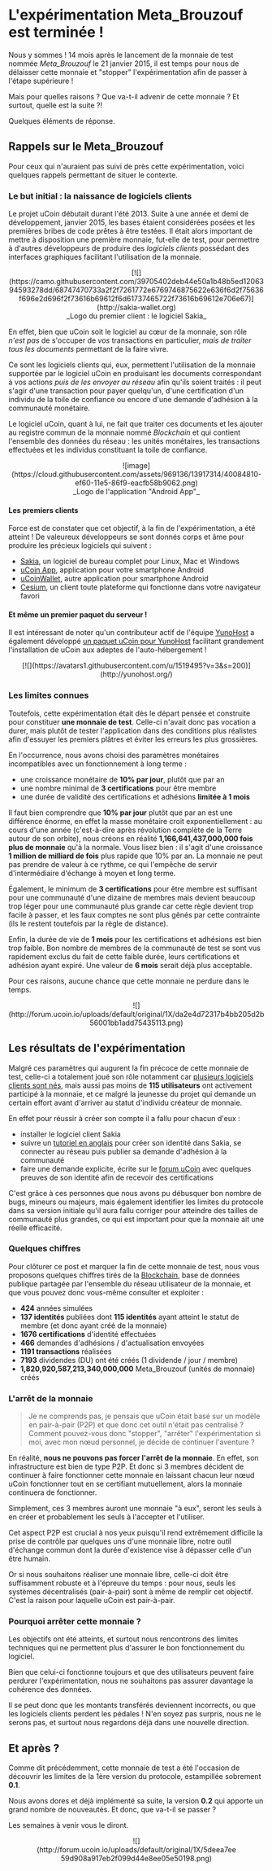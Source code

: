 # L'expérimentation Meta_Brouzouf est terminée !

Nous y sommes ! 14 mois après le lancement de la monnaie de test nommée *Meta_Brouzouf* le 21 janvier 2015, il est temps pour nous de délaisser cette monnaie et "stopper" l'expérimentation afin de passer à l'étape supérieure !

Mais pour quelles raisons ? Que va-t-il advenir de cette monnaie ? Et surtout, quelle est la suite ?!

Quelques éléments de réponse.

## Rappels sur le Meta_Brouzouf

Pour ceux qui n'auraient pas suivi de près cette expérimentation, voici quelques rappels permettant de situer le contexte.

### Le but initial : la naissance de logiciels clients

Le projet uCoin débutait durant l'été 2013. Suite à une année et demi de développement, janvier 2015, les bases étaient considérées posées et les premières bribes de code prêtes à être testées. Il était alors important de mettre à disposition une première monnaie, fut-elle de test, pour permettre à d'autres développeurs de produire des *logiciels clients* possédant des interfaces graphiques facilitant l'utilisation de la monnaie.

<center>[![](https://camo.githubusercontent.com/39705402deb44e50a1b48b5ed1206394593278dd/68747470733a2f2f7261772e6769746875622e636f6d2f75636f696e2d696f2f73616b69612f6d61737465722f73616b69612e706e67)](http://sakia-wallet.org)</center>
<center>_Logo du premier client : le logiciel Sakia_</center>

En effet, bien que uCoin soit le logiciel au cœur de la monnaie, son rôle *n'est pas* de s'occuper de *vos* transactions en particulier, *mais de traiter tous les documents* permettant de la faire vivre.

Ce sont les logiciels clients qui, eux, permettent l'utilisation de la monnaie supportée par le logiciel uCoin en produisant les documents correspondant à vos actions *puis de les envoyer au réseau* afin qu'ils soient traités : il peut s'agir d'une transaction pour payer quelqu'un, d'une certification d'un individu de la toile de confiance ou encore d'une demande d'adhésion à la communauté monétaire.

Le logiciel uCoin, quant à lui, ne fait que traiter ces documents et les ajouter au registre commun de la monnaie nommé *Blockchain* et qui contient l'ensemble des données du réseau : les unités monétaires, les transactions effectuées et les individus constituant la toile de confiance.

<center>![image](https://cloud.githubusercontent.com/assets/969136/13917314/40084810-ef60-11e5-86f9-eacfb58b9062.png)</center>
<center>_Logo de l'application "Android App"_</center>

#### Les premiers clients

Force est de constater que cet objectif, à la fin de l'expérimentation, a été atteint ! De valeureux développeurs se sont donnés corps et âme pour produire les précieux logiciels qui suivent :

* [Sakia](http://sakia-wallet.org), un logiciel de bureau complet pour Linux, Mac et Windows
* [uCoin App](https://play.google.com/store/apps/details?id=io.ucoin.android), application pour votre smartphone Android
* [uCoinWallet](https://play.google.com/store/apps/details?id=io.ucoin.android.wallet), autre application pour smartphone Android
* [Cesium](http://cesium.ucoin.fr/), un client toute plateforme qui fonctionne dans votre navigateur favori

#### Et même un premier paquet du serveur !

Il est intéressant de noter qu'un contributeur actif de l'équipe [YunoHost](http://yunohost.org) a également développé [un paquet uCoin pour YunoHost](https://github.com/ucoin-io/ucoin_ynh) facilitant grandement l'installation de uCoin aux adeptes de l'auto-hébergement !

<center>[![](https://avatars1.githubusercontent.com/u/1519495?v=3&s=200)](http://yunohost.org/)</center>

### Les limites connues

Toutefois, cette expérimentation était dès le départ pensée et construite pour constituer **une monnaie de test**. Celle-ci n'avait donc pas vocation a durer, mais plutôt de tester l'application dans des conditions plus réalistes afin d'essuyer les premiers plâtres et éviter les erreurs les plus grossières.

En l'occurrence, nous avons choisi des paramètres monétaires incompatibles avec un fonctionnement à long terme :

* une croissance monétaire de **10% par jour**, plutôt que par an
* une nombre minimal de **3 certifications** pour être membre
* une durée de validité des certifications et adhésions **limitée à 1 mois**

Il faut bien comprendre que **10% par jour** plutôt que par an est une différence énorme, en effet la masse monétaire croit exponentiellement : au cours d'une année (c'est-à-dire après révolution complète de la Terre autour de son orbite), nous créons en réalité **1,166,641,437,000,000 fois plus de monnaie** qu'à la normale. Vous lisez bien : il s'agit d'une croissance **1 million de milliard de fois** plus rapide que 10% par an. La monnaie ne peut pas prendre de valeur à ce rythme, ce qui l'empêche de servir d'intermédiaire d'échange à moyen et long terme.

Également, le minimum de **3 certifications** pour être membre est suffisant pour une communauté d'une dizaine de membres mais devient beaucoup trop léger pour une communauté plus grande car cette règle devient trop facile à passer, et les faux comptes ne sont plus gênés par cette contrainte (ils le restent toutefois par la règle de distance).

Enfin, la durée de vie de **1 mois** pour les certifications et adhésions est bien trop faible. Bon nombre de membres de la communauté de test se sont vus rapidement exclus du fait de cette faible durée, leurs certifications et adhésion ayant expiré. Une valeur de **6 mois** serait déjà plus acceptable.

Pour ces raisons, aucune chance que cette monnaie ne perdure dans le temps.

<center>![](http://forum.ucoin.io/uploads/default/original/1X/da2e4d72317b4bb205d2b56001bb1add75435113.png)</center>

## Les résultats de l'expérimentation

Malgré ces paramètres qui augurent la fin précoce de cette monnaie de test, celle-ci a totalement joué son rôle notamment car [plusieurs logiciels clients sont nés](#lespremiersclients), mais aussi pas moins de **115 utilisateurs** ont activement participé à la monnaie, et ce malgré la jeunesse du projet qui demande un certain effort avant d'arriver au statut d'individu créateur de monnaie.

En effet pour réussir à créer son compte il a fallu pour chacun d'eux :

* installer le logiciel client Sakia
* suivre un [tutoriel en anglais](https://forum.ucoin.io/t/tutorial-subscribe-to-the-testing-currency/143) pour créer son identité dans Sakia, se connecter au réseau puis publier sa demande d'adhésion à la communauté
* faire une demande explicite, écrite sur le [forum uCoin](https://forum.ucoin.io) avec quelques preuves de son identité afin de recevoir des certifications

C'est grâce à ces personnes que nous avons pu débusquer bon nombre de bugs, mineurs ou majeurs, mais également identifier les limites du protocole dans sa version initiale qu'il aura fallu corriger pour atteindre des tailles de communauté plus grandes, ce qui est important pour que la monnaie ait une réelle efficacité.


### Quelques chiffres

Pour clôturer ce post et marquer la fin de cette monnaie de test, nous vous proposons quelques chiffres tirés de la [Blockchain](https://fr.wikipedia.org/wiki/Cha%C3%AEne_de_blocs), base de données publique partagée par l'ensemble du réseau utilisateur de la monnaie, et que vous pouvez donc vous-même consulter et exploiter :

* **424** années simulées
* **137 identités** publiées dont **115 identités** ayant atteint le statut de membre (et donc ayant créé de la monnaie)
* **1676 certifications** d'identité effectuées
* **466** demandes d'adhésions / d'actualisation envoyées
* **1191 transactions** réalisées
* **7193** dividendes (DU) ont été créés (1 dividende / jour / membre)
* **1,820,920,587,213,340,000,000** Meta_Brouzouf (unités de monnaie) créés

### L'arrêt de la monnaie

> Je ne comprends pas, je pensais que uCoin était basé sur un modèle en pair-à-pair (P2P) et que donc cet outil n'était pas centralisé ? Comment pouvez-vous donc "stopper", "arrêter" l'expérimentation si moi, avec mon nœud personnel, je décide de continuer l'aventure ?

En réalité, **nous ne pouvons pas forcer l'arrêt de la monnaie**. En effet, son infrastructure est bien de type P2P. Et donc si 3 membres décident de continuer à faire fonctionner cette monnaie en laissant chacun leur nœud uCoin fonctionner tout en se certifiant mutuellement, alors la monnaie continuera de fonctionner.

Simplement, ces 3 membres auront une monnaie "à eux", seront les seuls à en créer et probablement les seuls à l'accepter et l'utiliser.

Cet aspect P2P est crucial à nos yeux puisqu'il rend extrêmement difficile la prise de contrôle par quelques uns d'une monnaie libre, notre outil d'échange commun dont la durée d'existence vise à dépasser celle d'un être humain.

Or si nous souhaitons réaliser une monnaie libre, celle-ci doit être suffisamment robuste et à l'épreuve du temps : pour nous, seuls les systèmes décentralisés (pair-à-pair) sont à même de remplir cet objectif. C'est la raison pour laquelle uCoin est pair-à-pair.

### Pourquoi arrêter cette monnaie ?

Les objectifs ont été atteints, et surtout nous rencontrons des limites techniques qui ne permettent plus d'assurer le bon fonctionnement du logiciel.

Bien que celui-ci fonctionne toujours et que des utilisateurs peuvent faire perdurer l'expérimentation, nous ne souhaitons pas assurer davantage la cohérence des données.

Il se peut donc que les montants transférés deviennent incorrects, ou que les logiciels clients perdent les pédales ! N'en soyez pas surpris, nous ne le serons pas, et surtout nous regardons déjà dans une nouvelle direction.

## Et après ?

Comme dit précédemment, cette monnaie de test a été l'occasion de découvrir les limites de la 1ère version du protocole, estampillée sobrement **0.1**.

Nous avons dores et déjà implémenté sa suite, la version **0.2** qui apporte un grand nombre de nouveautés. Et donc, que va-t-il se passer ?

Les semaines à venir vous le diront.

<center><div style="width: 400px">![](http://forum.ucoin.io/uploads/default/original/1X/5deea7ee59d908a917eb2f099d44e8ee05e50198.png)</div></center>
